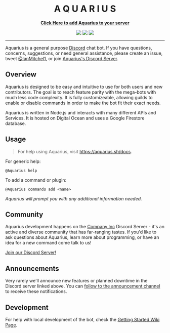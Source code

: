 <h1 align="center">A Q U A R I U S</h1>

<p align="center">
  <strong><a href="https://aquarius.sh/link">Click Here to add Aquarius to your server</a></strong>
</p>

<p align="center">
  <img src="https://img.shields.io/endpoint?url=https://aquarius.sh/shield/users">
  <img src="https://img.shields.io/endpoint?url=https://aquarius.sh/shield/guilds">
  <img src="https://img.shields.io/endpoint?url=https://aquarius.sh/shield/commands">
</p>

---

Aquarius is a general purpose [Discord](https://discordapp.com/) chat bot. If you have questions, concerns, suggestions, or need general assistance, please create an issue, tweet [@IanMitchel1](https://twitter.com/ianmitchel1), or join [Aquarius's Discord Server](http://discord.companyinc.company/).

## Overview

Aquarius is designed to be easy and intuitive to use for both users and new contributors. The goal is to reach feature parity with the mega-bots with much less code complexity. It is fully customizeable, allowing guilds to enable or disable commands in order to make the bot fit their exact needs.

Aquarius is written in Node.js and interacts with many different APIs and Services. It is hosted on Digital Ocean and uses a Google Firestore database.

## Usage

> For help using Aquarius, visit https://aquarius.sh/docs.

For generic help:

```
@Aquarius help
```

To add a command or plugin:

```
@Aquarius commands add <name>
```

_Aquarius will prompt you with any additional information needed._

## Community

Aquarius development happens on the [Company Inc](http://companyinc.company) Discord Server - it's an active and diverse community that has far-ranging tastes. If you'd like to ask questions about Aquarius, learn more about programming, or have an idea for a new command come talk to us!

[Join our Discord Server!](http://discord.companyinc.company)

## Announcements

Very rarely we'll announce new features or planned downtime in the Discord server linked above. You can [follow to the announcement channel](https://support.discordapp.com/hc/en-us/articles/360028384531-Channel-Following-FAQ) to receive these notifications.

## Development

For help with local development of the bot, check the [Getting Started Wiki Page](/wiki/Getting-Started).

